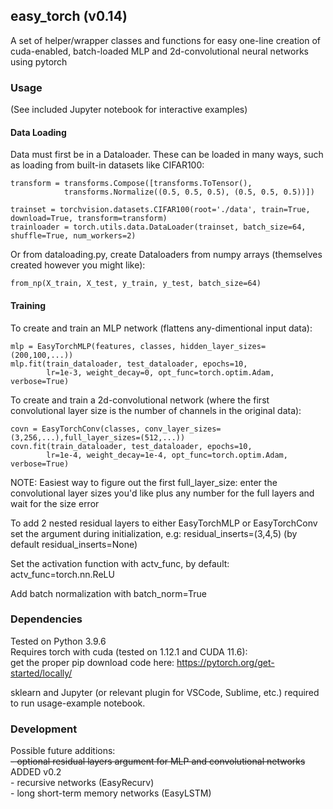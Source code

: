 ## easy_torch (v0.14)

A set of helper/wrapper classes and functions for easy
one-line creation of cuda-enabled, batch-loaded
MLP and 2d-convolutional neural networks using pytorch


### Usage

(See included Jupyter notebook for interactive examples)

#### Data Loading

Data must first be in a Dataloader.
These can be loaded in many ways, such as loading from built-in datasets like CIFAR100:
```
transform = transforms.Compose([transforms.ToTensor(),
            transforms.Normalize((0.5, 0.5, 0.5), (0.5, 0.5, 0.5))])

trainset = torchvision.datasets.CIFAR100(root='./data', train=True, download=True, transform=transform)
trainloader = torch.utils.data.DataLoader(trainset, batch_size=64, shuffle=True, num_workers=2)
```
Or from dataloading.py, create Dataloaders from numpy arrays
(themselves created however you might like):
```
from_np(X_train, X_test, y_train, y_test, batch_size=64)
```

#### Training

To create and train an MLP network (flattens any-dimentional input data):
```
mlp = EasyTorchMLP(features, classes, hidden_layer_sizes=(200,100,...))
mlp.fit(train_dataloader, test_dataloader, epochs=10,
        lr=1e-3, weight_decay=0, opt_func=torch.optim.Adam, verbose=True)
```

To create and train a 2d-convolutional network
(where the first convolutional layer size is 
the number of channels in the original data):
```
covn = EasyTorchConv(classes, conv_layer_sizes=(3,256,...),full_layer_sizes=(512,...))
covn.fit(train_dataloader, test_dataloader, epochs=10,
        lr=1e-4, weight_decay=1e-4, opt_func=torch.optim.Adam, verbose=True)
```
NOTE: Easiest way to figure out the first full_layer_size: 
enter the convolutional layer sizes you'd like
plus any number for the full layers and wait for the size error

To add 2 nested residual layers to either EasyTorchMLP or EasyTorchConv
set the argument during initialization, e.g: residual_inserts=(3,4,5)
(by default residual_inserts=None)

Set the activation function with actv_func, by default: actv_func=torch.nn.ReLU

Add batch normalization with batch_norm=True


### Dependencies
Tested on Python 3.9.6  
Requires torch with cuda (tested on 1.12.1 and CUDA 11.6):  
get the proper pip download code here: https://pytorch.org/get-started/locally/

sklearn and Jupyter (or relevant plugin for VSCode, Sublime, etc.)
required to run usage-example notebook.


### Development

Possible future additions:  
	~~- optional residual layers argument for MLP and convolutional networks~~ ADDED v0.2  
	- recursive networks (EasyRecurv)  
	- long short-term memory networks (EasyLSTM)  